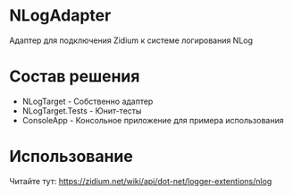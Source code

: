 # NLogAdapter
Адаптер для подключения Zidium к системе логирования NLog

# Состав решения
- NLogTarget - Собственно адаптер
- NLogTarget.Tests - Юнит-тесты
- ConsoleApp - Консольное приложение для примера использования

# Использование
Читайте тут:
https://zidium.net/wiki/api/dot-net/logger-extentions/nlog